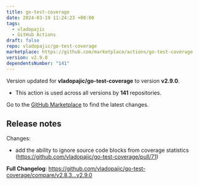```yaml
---
title: go-test-coverage
date: 2024-03-19 11:24:23 +00:00
tags:
  - vladopajic
  - GitHub Actions
draft: false
repo: vladopajic/go-test-coverage
marketplace: https://github.com/marketplace/actions/go-test-coverage
version: v2.9.0
dependentsNumber: "141"
---
```



Version updated for **vladopajic/go-test-coverage** to version **v2.9.0**.
- This action is used across all versions by **141** repositories.

Go to the [GitHub Marketplace](https://github.com/marketplace/actions/go-test-coverage) to find the latest changes.

## Release notes

Changes:

 - add the ability to ignore source code blocks from coverage statistics (https://github.com/vladopajic/go-test-coverage/pull/71)


**Full Changelog**: https://github.com/vladopajic/go-test-coverage/compare/v2.8.3...v2.9.0
